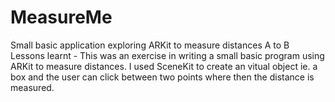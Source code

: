 # MeasureMe
Small basic application exploring ARKit to measure distances A to B
Lessons learnt - This was an exercise in writing a small basic program using ARKit to measure distances. I used SceneKit to create 
an vitual object ie. a box and the user can click between two points where then the distance is measured. 
